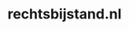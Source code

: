 ---
layout: post
title: "rechtsbijstand.nl"
internal_url: "/dutchgov/rechtsbijstand.nl.html"
subdomains_count: 2
all_subdomains_count: 4
urls_count: 2
ssl_rank: 0
http_rank: 80
url_link: /data/rechtsbijstand.nl/urls.txt
all_subdomains_link: /data/rechtsbijstand.nl/all_subdomains.txt
subdomains_link: /data/rechtsbijstand.nl/subdomains.txt
categories: dutchgov
---